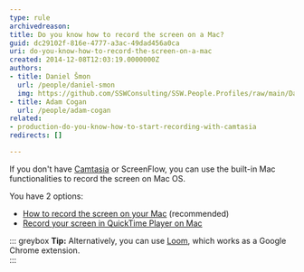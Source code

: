 ```yaml
---
type: rule
archivedreason: 
title: Do you know how to record the screen on a Mac?
guid: dc29102f-816e-4777-a3ac-49dad456a0ca
uri: do-you-know-how-to-record-the-screen-on-a-mac
created: 2014-12-08T12:03:19.0000000Z
authors:
- title: Daniel Šmon
  url: /people/daniel-smon
  img: https://github.com/SSWConsulting/SSW.People.Profiles/raw/main/Daniel-Smon/Images/Daniel-Smon-Profile.jpg
- title: Adam Cogan
  url: /people/adam-cogan
related: 
- production-do-you-know-how-to-start-recording-with-camtasia
redirects: []

---
```


If you don't have [Camtasia](/production-do-you-know-how-to-start-recording-with-camtasia) or ScreenFlow, you can use the built-in Mac functionalities to record the screen on Mac OS.

<!--endintro-->

You have 2 options:

- [How to record the screen on your Mac](https://support.apple.com/en-au/HT208721) (recommended)
- [Record your screen in QuickTime Player on Mac](https://support.apple.com/en-ca/guide/quicktime-player/qtp97b08e666/mac)

::: greybox
**Tip:** Alternatively, you can use [Loom](https://www.useloom.com), which works as a Google Chrome extension.     
:::
